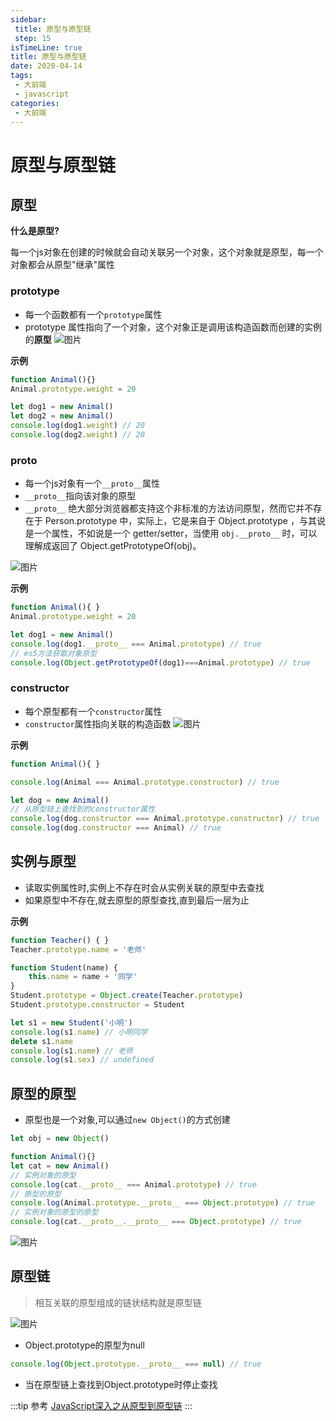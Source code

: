 ```yaml
---
sidebar:
 title: 原型与原型链
 step: 15
isTimeLine: true
title: 原型与原型链
date: 2020-04-14
tags:
 - 大前端
 - javascript
categories:
 - 大前端
---
```

# 原型与原型链

## 原型
**什么是原型?**

每一个js对象在创建的时候就会自动关联另一个对象，这个对象就是原型，每一个对象都会从原型"继承"属性
### prototype
* 每一个函数都有一个``prototype``属性
* prototype 属性指向了一个对象，这个对象正是调用该构造函数而创建的实例的**原型**
![图片](prototype\MTU4NDM1ODU4MzY1MA==584358583650)

**示例**
```js
function Animal(){}
Animal.prototype.weight = 20

let dog1 = new Animal()
let dog2 = new Animal()
console.log(dog1.weight) // 20
console.log(dog2.weight) // 20
```
### __proto__
* 每一个js对象有一个``__proto__``属性
* ``__proto__``指向该对象的原型
* ``__proto__`` 绝大部分浏览器都支持这个非标准的方法访问原型，然而它并不存在于 Person.prototype 中，实际上，它是来自于 Object.prototype ，与其说是一个属性，不如说是一个 getter/setter，当使用 ``obj.__proto__`` 时，可以理解成返回了 Object.getPrototypeOf(obj)。

![图片](prototype\MTU4NDM1OTA4MTY2OQ==584359081669)

**示例**
```js
function Animal(){ }
Animal.prototype.weight = 20

let dog1 = new Animal()
console.log(dog1.__proto__ === Animal.prototype) // true
// es5方法获取对象原型
console.log(Object.getPrototypeOf(dog1)===Animal.prototype) // true
```
### constructor
* 每个原型都有一个``constructor``属性
* ``constructor``属性指向关联的构造函数
![图片](prototype\MTU4NDM1OTIxODU0OA==584359218548)

**示例**
```js
function Animal(){ }

console.log(Animal === Animal.prototype.constructor) // true

let dog = new Animal()
// 从原型链上查找到的constructor属性
console.log(dog.constructor === Animal.prototype.constructor) // true
console.log(dog.constructor === Animal) // true
```
## 实例与原型
* 读取实例属性时,实例上不存在时会从实例关联的原型中去查找
* 如果原型中不存在,就去原型的原型查找,直到最后一层为止

**示例**
```js
function Teacher() { }
Teacher.prototype.name = '老师'

function Student(name) {
    this.name = name + '同学'
}
Student.prototype = Object.create(Teacher.prototype)
Student.prototype.constructor = Student

let s1 = new Student('小明')
console.log(s1.name) // 小明同学
delete s1.name
console.log(s1.name) // 老师
console.log(s1.sex) // undefined
```
## 原型的原型
* 原型也是一个对象,可以通过``new Object()``的方式创建
```js
let obj = new Object()

function Animal(){}
let cat = new Animal()
// 实例对象的原型
console.log(cat.__proto__ === Animal.prototype) // true
// 原型的原型
console.log(Animal.prototype.__proto__ === Object.prototype) // true
// 实例对象的原型的原型
console.log(cat.__proto__.__proto__ === Object.prototype) // true
```
![图片](prototype\MTU4NDM2MjcxNDY2Ng==584362714666)
## 原型链
>相互关联的原型组成的链状结构就是原型链

![图片](prototype\MTU4NDM2MzA5ODkyOA==584363098928)

* Object.prototype的原型为null
```js
console.log(Object.prototype.__proto__ === null) // true
```
* 当在原型链上查找到Object.prototype时停止查找

:::tip 参考
[JavaScript深入之从原型到原型链](https://github.com/mqyqingfeng/Blog/issues/2)
:::

